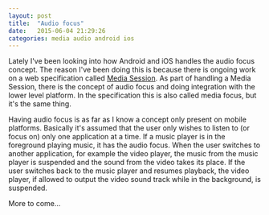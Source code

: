 ```yaml
---
layout: post
title:  "Audio focus"
date:   2015-06-04 21:29:26
categories: media audio android ios
---
```


Lately I've been looking into how Android and iOS handles the audio
focus concept. The reason I've been doing this is because there is
ongoing work on a web specification called [Media Session]. As part of
handling a Media Session, there is the concept of audio focus and
doing integration with the lower level platform. In the specification
this is also called media focus, but it's the same thing.

Having audio focus is as far as I know a concept only present on
mobile platforms. Basically it's assumed that the user only wishes to
listen to (or focus on) only one application at a time. If a music
player is in the foreground playing music, it has the audio focus.
When the user switches to another application, for example the video
player, the music from the music player is suspended and the sound
from the video takes its place. If the user switches back to the music
player and resumes playback, the video player, if allowed to output
the video sound track while in the background, is suspended.

More to come...

[Media Session]: https://mediasession.spec.whatwg.org/